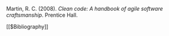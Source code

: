 Martin, R. C. (2008). _Clean code: A handbook of agile software craftsmanship_. Prentice Hall.

[[$Bibliography]]
